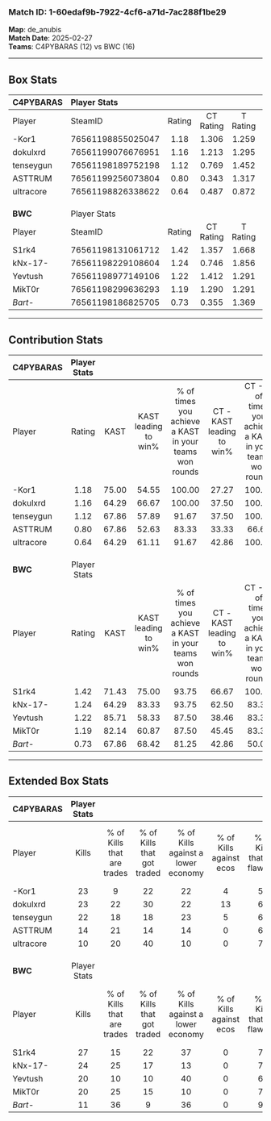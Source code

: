 ### Match ID: 1-60edaf9b-7922-4cf6-a71d-7ac288f1be29  
**Map**: de_anubis  
**Match Date**: 2025-02-27  
**Teams**: C4PYBARAS (12) vs BWC (16)  

---  

## Box Stats  

| **C4PYBARAS** | Player Stats      |        |           |          |       |       |       |         |        |      |     |
| :- | :- | :-: | :-: | :-: | :-: | :-: | :-: | :-: | :-: | :-: | :-: |
| Player        | SteamID           | Rating | CT Rating | T Rating | KAST  |  ADR  | Kills | Assists | Deaths | K/D  | HS% |
| -Kor1         | 76561198855025047 |  1.18  |   1.306   |  1.259   | 75.00 | 78.5  |  23   |    2    |   21   | 1.10 | 60  |
| dokulxrd      | 76561199076676951 |  1.16  |   1.213   |  1.295   | 64.29 | 94.4  |  23   |    4    |   21   | 1.10 | 60  |
| tenseygun     | 76561198189752198 |  1.12  |   0.769   |  1.452   | 67.86 | 82.9  |  22   |    4    |   21   | 1.05 | 63  |
| ASTTRUM       | 76561199256073804 |  0.80  |   0.343   |  1.317   | 67.86 | 54.7  |  14   |    6    |   20   | 0.70 | 57  |
| uItracore     | 76561198826338622 |  0.64  |   0.487   |  0.872   | 64.29 | 43.6  |  10   |    5    |   19   | 0.53 | 30  |
|               |                   |        |           |          |       |       |       |         |        |      |     |
|               |                   |        |           |          |       |       |       |         |        |      |     |
|               |                   |        |           |          |       |       |       |         |        |      |     |
| **BWC**       | Player Stats      |        |           |          |       |       |       |         |        |      |     |
| Player        | SteamID           | Rating | CT Rating | T Rating | KAST  |  ADR  | Kills | Assists | Deaths | K/D  | HS% |
| S1rk4         | 76561198131061712 |  1.42  |   1.357   |  1.668   | 71.43 | 101.5 |  27   |    7    |   18   | 1.50 | 33  |
| kNx-17-       | 76561198229108604 |  1.24  |   0.746   |  1.856   | 64.29 | 78.1  |  24   |    7    |   16   | 1.50 | 37  |
| Yevtush       | 76561198977149106 |  1.22  |   1.412   |  1.291   | 85.71 | 81.1  |  20   |   11    |   20   | 1.00 | 15  |
| MikT0r        | 76561198299636293 |  1.19  |   1.290   |  1.291   | 82.14 | 75.0  |  20   |    5    |   18   | 1.11 | 45  |
| _Bart-_       | 76561198186825705 |  0.73  |   0.355   |  1.369   | 67.86 | 57.9  |  11   |    8    |   20   | 0.55 | 27  |
---  

## Contribution Stats  

| **C4PYBARAS** | Player Stats |       |                      |                                                        |                           |                                                             |                          |                                                            |
| :- | :-: | :-: | :-: | :-: | :-: | :-: | :-: | :-: |
| Player        |    Rating    | KAST  | KAST leading to win% | % of times you achieve a KAST in your teams won rounds | CT - KAST leading to win% | CT - % of times you achieve a KAST in your teams won rounds | T - KAST leading to win% | T - % of times you achieve a KAST in your teams won rounds |
| -Kor1         |     1.18     | 75.00 |        54.55         |                         100.00                         |           27.27           |                           100.00                            |          81.82           |                           100.00                           |
| dokulxrd      |     1.16     | 64.29 |        66.67         |                         100.00                         |           37.50           |                           100.00                            |          90.00           |                           100.00                           |
| tenseygun     |     1.12     | 67.86 |        57.89         |                         91.67                          |           37.50           |                           100.00                            |          72.73           |                           88.89                            |
| ASTTRUM       |     0.80     | 67.86 |        52.63         |                         83.33                          |           33.33           |                            66.67                            |          61.54           |                           88.89                            |
| uItracore     |     0.64     | 64.29 |        61.11         |                         91.67                          |           42.86           |                           100.00                            |          72.73           |                           88.89                            |
|               |              |       |                      |                                                        |                           |                                                             |                          |                                                            |
|               |              |       |                      |                                                        |                           |                                                             |                          |                                                            |
|               |              |       |                      |                                                        |                           |                                                             |                          |                                                            |
| **BWC**       | Player Stats |       |                      |                                                        |                           |                                                             |                          |                                                            |
| Player        |    Rating    | KAST  | KAST leading to win% | % of times you achieve a KAST in your teams won rounds | CT - KAST leading to win% | CT - % of times you achieve a KAST in your teams won rounds | T - KAST leading to win% | T - % of times you achieve a KAST in your teams won rounds |
| S1rk4         |     1.42     | 71.43 |        75.00         |                         93.75                          |           66.67           |                           100.00                            |          81.82           |                           90.00                            |
| kNx-17-       |     1.24     | 64.29 |        83.33         |                         93.75                          |           62.50           |                            83.33                            |          100.00          |                           100.00                           |
| Yevtush       |     1.22     | 85.71 |        58.33         |                         87.50                          |           38.46           |                            83.33                            |          81.82           |                           90.00                            |
| MikT0r        |     1.19     | 82.14 |        60.87         |                         87.50                          |           45.45           |                            83.33                            |          75.00           |                           90.00                            |
| _Bart-_       |     0.73     | 67.86 |        68.42         |                         81.25                          |           42.86           |                            50.00                            |          83.33           |                           100.00                           |
---  

## Extended Box Stats  

| **C4PYBARAS** | Player Stats |                            |                            |                                    |                         |                              |                                 |        |                             |                                     |                          |                               |                            |
| :- | :-: | :-: | :-: | :-: | :-: | :-: | :-: | :-: | :-: | :-: | :-: | :-: | :-: |
| Player        |    Kills     | % of Kills that are trades | % of Kills that got traded | % of Kills against a lower economy | % of Kills against ecos | % of Kills that are flawless | % of Kills that are close duels | Deaths | % of Deaths that get traded | % of Deaths against a lower economy | % of Deaths against ecos | % of Deaths that are flawless | % of Deaths that are close |
| -Kor1         |      23      |             9              |             22             |                 22                 |            4            |              52              |               13                |   21   |             19              |                 14                  |            0             |              76               |             0              |
| dokulxrd      |      23      |             22             |             30             |                 22                 |           13            |              61              |                4                |   21   |             24              |                 14                  |            0             |              71               |             0              |
| tenseygun     |      22      |             18             |             18             |                 23                 |            5            |              68              |                0                |   21   |              5              |                 10                  |            0             |              71               |             10             |
| ASTTRUM       |      14      |             21             |             14             |                 14                 |            0            |              64              |                0                |   20   |             15              |                 15                  |            5             |              80               |             0              |
| uItracore     |      10      |             20             |             40             |                 10                 |            0            |              70              |                0                |   19   |             16              |                 16                  |            0             |              63               |             11             |
|               |              |                            |                            |                                    |                         |                              |                                 |        |                             |                                     |                          |                               |                            |
|               |              |                            |                            |                                    |                         |                              |                                 |        |                             |                                     |                          |                               |                            |
|               |              |                            |                            |                                    |                         |                              |                                 |        |                             |                                     |                          |                               |                            |
| **BWC**       | Player Stats |                            |                            |                                    |                         |                              |                                 |        |                             |                                     |                          |                               |                            |
| Player        |    Kills     | % of Kills that are trades | % of Kills that got traded | % of Kills against a lower economy | % of Kills against ecos | % of Kills that are flawless | % of Kills that are close duels | Deaths | % of Deaths that get traded | % of Deaths against a lower economy | % of Deaths against ecos | % of Deaths that are flawless | % of Deaths that are close |
| S1rk4         |      27      |             15             |             22             |                 37                 |            0            |              78              |                7                |   18   |             22              |                 22                  |            0             |              61               |             0              |
| kNx-17-       |      24      |             25             |             17             |                 13                 |            0            |              71              |                4                |   16   |              6              |                 19                  |            0             |              63               |             0              |
| Yevtush       |      20      |             10             |             10             |                 40                 |            0            |              60              |                5                |   20   |             35              |                 20                  |            0             |              45               |             5              |
| MikT0r        |      20      |             25             |             15             |                 10                 |            0            |              70              |                0                |   18   |             28              |                 11                  |            0             |              72               |             6              |
| _Bart-_       |      11      |             36             |             9              |                 36                 |            0            |              91              |                0                |   20   |             25              |                 20                  |            0             |              70               |             10             |
